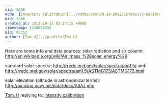 ```yaml
---
cid: 1636
node: [intensity calibration](../notes/tomh/9-19-2012/intensity-calibration)
nid: 3886
created_at: 2012-10-13 03:17:15 +0000
timestamp: 1350098235
uid: 43352
author: [Tom_H](../profile/Tom_H)
---
```


Here are some info and data sources:
solar radiation and air column: http://en.wikipedia.org/wiki/Air_mass_%28solar_energy%29

standard solar spectra: http://rredc.nrel.gov/solar/spectra/am1.5/
and:
http://rredc.nrel.gov/solar/spectra/am1.5/ASTMG173/ASTMG173.html

solar elevation (altitude in astronomical terms):
http://aa.usno.navy.mil/data/docs/AltAz.php

[Tom_H](../profile/Tom_H) replying to: [intensity calibration](../notes/tomh/9-19-2012/intensity-calibration)

